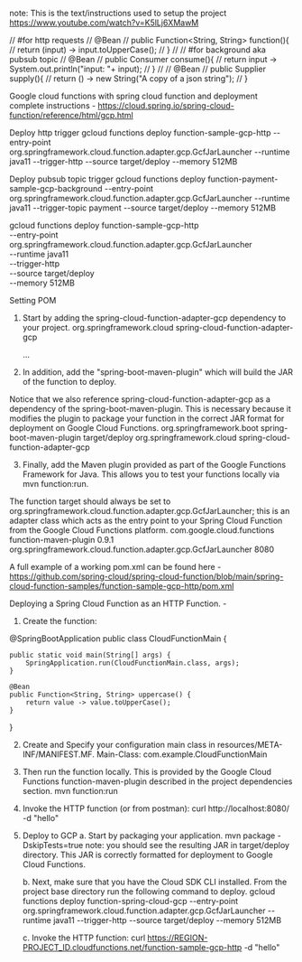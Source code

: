 note: This is the text/instructions used to setup the project
https://www.youtube.com/watch?v=K5lLj6XMawM

//	  #for http requests
//    @Bean
//	  public Function<String, String> function(){
//	      return (input) -> input.toUpperCase();
//	  }
//
//	  #for background aka pubsub topic
//    @Bean
//    public Consumer<String> consume(){
//        return input -> System.out.println("input: "+ input);
//    }
//
//    @Bean
//    public Supplier<String> supply(){
//        return () -> new String("A copy of a json string");
//    }


Google cloud functions with spring cloud function and deployment complete instructions - https://cloud.spring.io/spring-cloud-function/reference/html/gcp.html

Deploy http trigger
gcloud functions deploy function-sample-gcp-http --entry-point org.springframework.cloud.function.adapter.gcp.GcfJarLauncher --runtime java11 --trigger-http --source target/deploy --memory 512MB

Deploy pubsub topic trigger
gcloud functions deploy function-payment-sample-gcp-background --entry-point org.springframework.cloud.function.adapter.gcp.GcfJarLauncher --runtime java11 --trigger-topic payment --source target/deploy --memory 512MB

gcloud functions deploy function-sample-gcp-http \
--entry-point org.springframework.cloud.function.adapter.gcp.GcfJarLauncher \
--runtime java11 \
--trigger-http \
--source target/deploy \
--memory 512MB

Setting POM
1. Start by adding the spring-cloud-function-adapter-gcp dependency to your project.
   <dependencies>
   <dependency>
   <groupId>org.springframework.cloud</groupId>
   <artifactId>spring-cloud-function-adapter-gcp</artifactId>
   </dependency>

   ...
   </dependencies>

2. In addition, add the "spring-boot-maven-plugin" which will build the JAR of the function to deploy.

Notice that we also reference spring-cloud-function-adapter-gcp as a dependency of the spring-boot-maven-plugin.
This is necessary because it modifies the plugin to package your function in the correct JAR format for deployment on Google Cloud Functions.
<plugin>
<groupId>org.springframework.boot</groupId>
<artifactId>spring-boot-maven-plugin</artifactId>
<configuration>
<outputDirectory>target/deploy</outputDirectory>
</configuration>
<dependencies>
<dependency>
<groupId>org.springframework.cloud</groupId>
<artifactId>spring-cloud-function-adapter-gcp</artifactId>
</dependency>
</dependencies>
</plugin>

3. Finally, add the Maven plugin provided as part of the Google Functions Framework for Java. This allows you to test your functions locally via mvn function:run.

The function target should always be set to org.springframework.cloud.function.adapter.gcp.GcfJarLauncher; this is an adapter class which acts as the entry point to your Spring Cloud Function from the Google Cloud Functions platform.
<plugin>
<groupId>com.google.cloud.functions</groupId>
<artifactId>function-maven-plugin</artifactId>
<version>0.9.1</version>
<configuration>
<functionTarget>org.springframework.cloud.function.adapter.gcp.GcfJarLauncher</functionTarget>
<port>8080</port>
</configuration>
</plugin>

A full example of a working pom.xml can be found here -
https://github.com/spring-cloud/spring-cloud-function/blob/main/spring-cloud-function-samples/function-sample-gcp-http/pom.xml


Deploying a Spring Cloud Function as an HTTP Function. -
1. Create the function:

@SpringBootApplication
public class CloudFunctionMain {

	public static void main(String[] args) {
		SpringApplication.run(CloudFunctionMain.class, args);
	}

	@Bean
	public Function<String, String> uppercase() {
		return value -> value.toUpperCase();
	}
}

2. Create and Specify your configuration main class in resources/META-INF/MANIFEST.MF.
   Main-Class: com.example.CloudFunctionMain

3. Then run the function locally. This is provided by the Google Cloud Functions function-maven-plugin described in the project dependencies section.
   mvn function:run

4. Invoke the HTTP function (or from postman):
   curl http://localhost:8080/ -d "hello"

5. Deploy to GCP
   a. Start by packaging your application.
   mvn package -DskipTests=true
   note: you should see the resulting JAR in target/deploy directory. This JAR is correctly formatted for deployment to Google Cloud Functions.

   b. Next, make sure that you have the Cloud SDK CLI installed.
   From the project base directory run the following command to deploy.
   gcloud functions deploy function-spring-cloud-gcp --entry-point org.springframework.cloud.function.adapter.gcp.GcfJarLauncher --runtime java11 --trigger-http --source target/deploy --memory 512MB

   c. Invoke the HTTP function:
   curl https://REGION-PROJECT_ID.cloudfunctions.net/function-sample-gcp-http -d "hello"

